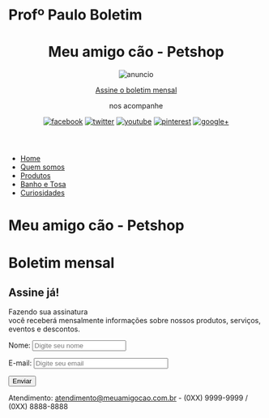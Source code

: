 # Profº Paulo Boletim

<!doctype html>
<html lang="pt-br">
<head>
<meta charset="utf-8">
<title>Boletim Mensal - Meu amigo cão</title>
<script src="interacao/html5shiv.min.js"></script>
<link rel="stylesheet" href="estilos/principal.css">
</head>
<body id="boletim -f">
<header>
        <h1>Meu amigo cão - Petshop</h1>
        <div id="anuncio">
        <img src="Multimidia/anuncio-cantinho-feliz-h.jpg" alt="anuncio">
        </div>
        <section>
            <p><a href="boletim.html">Assine o boletim mensal</a></p>
            <p>nos acompanhe</p>
            <figure>
                <a href="#"><img src="Multimidia/ms-facebook.gif" alt="facebook"></a>
                <a href="#"><img src="Multimidia/ms-twitter.gif" alt="twitter"></a>
                <a href="#"><img src="Multimidia/ms-youtube.gif" alt="youtube"></a>
                <a href="#"><img src="Multimidia/ms-pinterest.gif" alt="pinterest"></a>
                <a href="#"><img src="Multimidia/ms-gmais.gif" alt="google+"></a>
                
</figure>
        </section>
            </header>
            <nav>
        <ul>
        <li><a href="index.html">Home</a></li>
        <li><a href="quem-somos.html">Quem somos</a></li>
        <li><a href="produtos.html">Produtos</a></li>
        <li><a href="banho-e-tosa.html">Banho e Tosa</a></li>
        <li><a href="curiosidades.html">Curiosidades</a></li>
        </ul>
        </nav>
<h1>Meu amigo cão - Petshop</h1>
<main>    
<h1>Boletim mensal</h1>
<h2>Assine já!</h2>
<p>Fazendo sua assinatura<br> 
você receberá mensalmente informações sobre nossos produtos, serviços, eventos e descontos.</p>

<form action="obrigado.html" method="get">
<p><label for="nome">Nome:</label>
    <input type="text" name="nome" placeholder="Digite seu nome">
</p>
<p>
    <label for="email">E-mail:</label>
    <input type="email" name="e-mail" placeholder="Digite seu email" 
    id="email" size="30">

</p>

<input type="submit" value="Enviar">

</form>

</main>
<footer>
    <p>Atendimento: <a href="mailto:atendimento@meuamigocao.com.br">atendimento@meuamigocao.com.br</a>
        - (0XX) 9999-9999 / (0XX) 8888-8888</p>
</footer>

</body>
</html>
